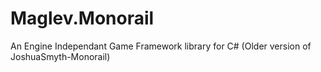 # Maglev.Monorail
An Engine Independant Game Framework library for C# (Older version of JoshuaSmyth-Monorail)
